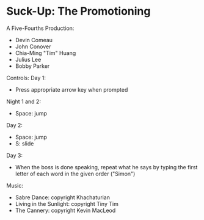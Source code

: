 Suck-Up: The Promotioning
=========
A Five-Fourths Production:
  * Devin Comeau
  * John Conover
  * Chia-Ming "Tim" Huang
  * Julius Lee
  * Bobby Parker

Controls:
Day 1:
  * Press appropriate arrow key when prompted
  
Night 1 and 2:
  * Space: jump

Day 2:
  * Space: jump
  * S: slide

Day 3:
  * When the boss is done speaking, repeat what he says by typing the first letter of each word in the given order ("Simon")

Music:
 * Sabre Dance: copyright Khachaturian
 * Living in the Sunlight: copyright Tiny Tim
 * The Cannery: copyright Kevin MacLeod
